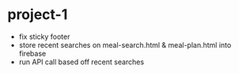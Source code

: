 # project-1
- fix sticky footer
- store recent searches on meal-search.html & meal-plan.html into firebase
- run API call based off recent searches